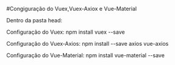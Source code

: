 #Congiguração do Vuex,Vuex-Axiox e Vue-Material

Dentro da pasta head:

Configuração do Vuex:
npm install vuex --save

Configuração do Vuex-Axios:
npm install --save axios vue-axios

Configuração do Vue-Material:
npm install vue-material --save
